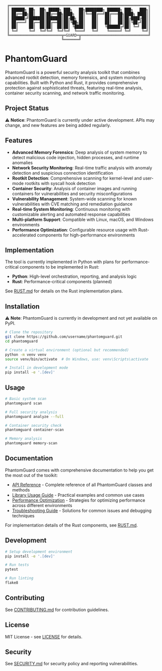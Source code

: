 ```
 ╔════════════════════════════════════════════════════════════════╗
 ║ ██████╗ ██╗  ██╗ █████╗ ███╗   ██╗████████╗ ██████╗ ███╗   ███╗║
 ║ ██╔══██╗██║  ██║██╔══██╗████╗  ██║╚══██╔══╝██╔═══██╗████╗ ████║║
 ║ ██████╔╝███████║███████║██╔██╗ ██║   ██║   ██║   ██║██╔████╔██║║
 ║ ██╔═══╝ ██╔══██║██╔══██║██║╚██╗██║   ██║   ██║   ██║██║╚██╔╝██║║ 
 ║ ██║     ██║  ██║██║  ██║██║ ╚████║   ██║   ╚██████╔╝██║ ╚═╝ ██║║
 ║ ╚═╝     ╚═╝  ╚═╝╚═╝  ╚═╝╚═╝  ╚═══╝   ╚═╝    ╚═════╝ ╚═╝     ╚═╝║
 ╚════════════════════════╦═GUARD═╦═══════════════════════════════╝
                          ╚═══════╝
```

# PhantomGuard

PhantomGuard is a powerful security analysis toolkit that combines advanced rootkit detection, memory forensics, and system monitoring capabilities. Built with Python and Rust, it provides comprehensive protection against sophisticated threats, featuring real-time analysis, container security scanning, and network traffic monitoring.

## Project Status

⚠️ **Notice**: PhantomGuard is currently under active development. APIs may change, and new features are being added regularly.
## Features

- **Advanced Memory Forensics**: Deep analysis of system memory to detect malicious code injection, hidden processes, and runtime anomalies
- **Network Security Monitoring**: Real-time traffic analysis with anomaly detection and suspicious connection identification
- **Rootkit Detection**: Comprehensive scanning for kernel-level and user-mode rootkits with syscall hook detection
- **Container Security**: Analysis of container images and running containers for vulnerabilities and security misconfigurations
- **Vulnerability Management**: System-wide scanning for known vulnerabilities with CVE matching and remediation guidance
- **Real-time System Monitoring**: Continuous monitoring with customizable alerting and automated response capabilities
- **Multi-platform Support**: Compatible with Linux, macOS, and Windows environments
- **Performance Optimization**: Configurable resource usage with Rust-accelerated components for high-performance environments

## Implementation

The tool is currently implemented in Python with plans for performance-critical components to be implemented in Rust:

- **Python**: High-level orchestration, reporting, and analysis logic
- **Rust**: Performance-critical components (planned)

See [RUST.md](RUST.md) for details on the Rust implementation plans.

## Installation

⚠️ **Note**: PhantomGuard is currently in development and not yet available on PyPI.

```bash
# Clone the repository
git clone https://github.com/username/phantomguard.git
cd phantomguard

# Create a virtual environment (optional but recommended)
python -m venv venv
source venv/bin/activate  # On Windows, use: venv\Scripts\activate

# Install in development mode
pip install -e '.[dev]'
```

## Usage

```bash
# Basic system scan
phantomguard scan

# Full security analysis
phantomguard analyze --full

# Container security check
phantomguard container-scan

# Memory analysis
phantomguard memory-scan
```

## Documentation

PhantomGuard comes with comprehensive documentation to help you get the most out of the toolkit:

- [API Reference](docs/API.md) - Complete reference of all PhantomGuard classes and methods
- [Library Usage Guide](docs/LIBRARY_USAGE.md) - Practical examples and common use cases
- [Performance Optimization](docs/PERFOMANCE.md) - Strategies for optimizing performance across different environments
- [Troubleshooting Guide](docs/TROUBLESHOOTING.md) - Solutions for common issues and debugging techniques

For implementation details of the Rust components, see [RUST.md](RUST.md).

## Development

```bash
# Setup development environment
pip install -e '.[dev]'

# Run tests
pytest

# Run linting
flake8
```

## Contributing

See [CONTRIBUTING.md](CONTRIBUTING.md) for contribution guidelines.

## License

MIT License - see [LICENSE](LICENSE) for details.

## Security

See [SECURITY.md](SECURITY.md) for security policy and reporting vulnerabilities.

